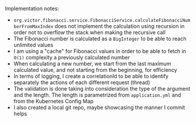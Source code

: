Implementation notes:
* `org.victor.fibonacci.service.FibonacciService.calculateFibonacciNumberFromMaxIndex` does not implement the calculation
using recursion in order not to overflow the stack when making the recursive call
* The Fibonacci number is calculated as a `BigInteger` to be able to reach unlimited values
* I am using a "cache" for Fibonacci values in order to be able to fetch in `O(1)` complexity a previously calculated number
* When calculating a new number, we start from the last maximum calculated value, and not starting from the beginning, for efficiency
* In terms of logging, I create a correlationId to be able to identify separately the actions of each different request (thread)
* The validation is done taking into consideration the type of the argument and the length. The length is parametrized from `application.yml` and from the Kubernetes Config Map
* I also created a local git repo, maybe showcasing the manner I commit helps